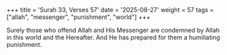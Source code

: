 +++
title = 'Surah 33, Verses 57'
date = '2025-08-27'
weight = 57
tags = ["allah", "messenger", "punishment", "world"]
+++

Surely those who offend Allah and His Messenger are condemned by Allah in this world and the Hereafter. And He has prepared for them a humiliating punishment.